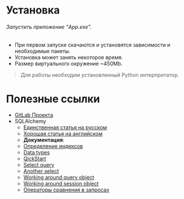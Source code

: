 # Установка

###### Запустить приложение "App.exe".
* При первом запуске скачаются и установятся зависимости и необходимые пакеты.
* Установка может занять некоторое время.
* Размер виртуального окружение ~450Mb.

> Для работы необходим установленный Python интерпритатор.




# Полезные ссылки
* [GitLab  Проекта](https://git.miem.hse.ru/ischekanov/vk_online_analysis)
* SQLAlchemy
    * [Единственная статья на русском](https://pythonru.com/biblioteki/crud-sqlalchemy-core)
    * [Хорошая статья на английском](https://realpython.com/python-sqlite-sqlalchemy/#working-with-sqlalchemy-and-python-objects)
    * **Документация**:
    * [Определение индексов](https://docs.sqlalchemy.org/en/14/core/constraints.html)
    * [Data types](https://docs.sqlalchemy.org/en/14/core/type_basics.html#generic-types)
    * [QickStart](https://docs.sqlalchemy.org/en/14/orm/quickstart.html)
    * [Select query](https://docs.sqlalchemy.org/en/14/core/selectable.html#sqlalchemy.sql.expression.select)
    * [Another select](https://docs.sqlalchemy.org/en/14/core/tutorial.html#selecting)
    * [Working around query object](https://docs.sqlalchemy.org/en/14/orm/query.html#sqlalchemy.orm.Query)
    * [Working around session object](https://docs.sqlalchemy.org/en/14/orm/session_basics.html)
    * [Операторы сравнения в запросах](https://docs.sqlalchemy.org/en/14/core/tutorial.html#commonly-used-operators)
